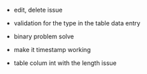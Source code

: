 - edit, delete issue
- validation for the type in the table data entry
- binary problem solve

- make it timestamp working 


- table colum int with the length issue
